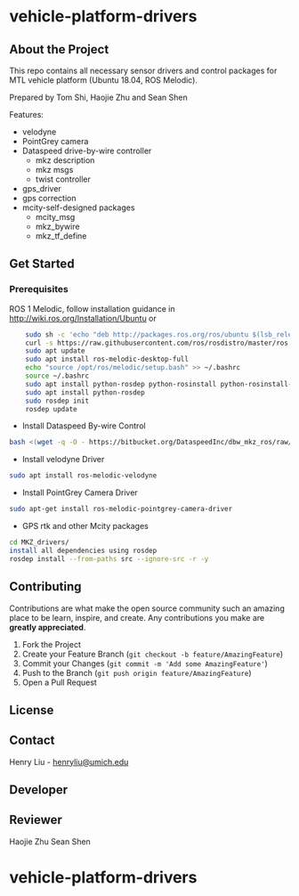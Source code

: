 # vehicle-platform-drivers

<!-- ABOUT THE PROJECT -->
## About the Project

This repo contains all necessary sensor drivers and control packages for MTL vehicle platform (Ubuntu 18.04, ROS Melodic). 

Prepared by Tom Shi, Haojie Zhu and Sean Shen   

Features:
- velodyne
- PointGrey camera
- Dataspeed drive-by-wire controller 
    - mkz description
    - mkz msgs
    - twist controller
- gps_driver
- gps correction
- mcity-self-designed packages
    -  mcity_msg
    -  mkz_bywire
    -  mkz_tf_define

## Get Started
### Prerequisites
ROS 1 Melodic, follow installation guidance in http://wiki.ros.org/Installation/Ubuntu
or
```sh
    sudo sh -c 'echo "deb http://packages.ros.org/ros/ubuntu $(lsb_release -sc) main" > /etc/apt/sources.list.d/ros-latest.list'
    curl -s https://raw.githubusercontent.com/ros/rosdistro/master/ros.asc | sudo apt-key add -
    sudo apt update
    sudo apt install ros-melodic-desktop-full
    echo "source /opt/ros/melodic/setup.bash" >> ~/.bashrc
    source ~/.bashrc
    sudo apt install python-rosdep python-rosinstall python-rosinstall-generator python-wstool build-essential
    sudo apt install python-rosdep
    sudo rosdep init
    rosdep update
``` 

* Install Dataspeed By-wire Control
```sh
bash <(wget -q -O - https://bitbucket.org/DataspeedInc/dbw_mkz_ros/raw/master/dbw_mkz/scripts/sdk_install.bash)
```

* Install velodyne Driver
```sh
sudo apt install ros-melodic-velodyne
```

* Install PointGrey Camera Driver
```sh
sudo apt-get install ros-melodic-pointgrey-camera-driver
```

* GPS rtk and other Mcity packages
```sh
cd MKZ_drivers/
install all dependencies using rosdep
rosdep install --from-paths src --ignore-src -r -y
```


<!-- CONTRIBUTING -->
## Contributing

Contributions are what make the open source community such an amazing place to be learn, inspire, and create. Any contributions you make are **greatly appreciated**.

1. Fork the Project
2. Create your Feature Branch (`git checkout -b feature/AmazingFeature`)
3. Commit your Changes (`git commit -m 'Add some AmazingFeature'`)
4. Push to the Branch (`git push origin feature/AmazingFeature`)
5. Open a Pull Request



<!-- LICENSE -->
## License




<!-- CONTACT -->
## Contact

Henry Liu - henryliu@umich.edu

## Developer


## Reviewer

Haojie Zhu
Sean Shen


<!-- MARKDOWN LINKS & IMAGES -->

[product-screenshot]: images/screenshot.png


# vehicle-platform-drivers
